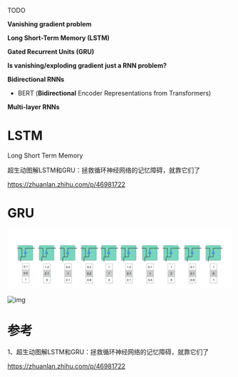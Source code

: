 TODO

**Vanishing gradient problem** 

**Long Short-Term Memory (LSTM)**

**Gated Recurrent Units (GRU)**

**Is vanishing/exploding gradient just a RNN problem?**

**Bidirectional RNNs**

- BERT (**Bidirectional** Encoder Representations from Transformers) 

**Multi-layer RNNs**



#  LSTM

Long Short Term Memory

超生动图解LSTM和GRU：拯救循环神经网络的记忆障碍，就靠它们了

https://zhuanlan.zhihu.com/p/46981722



# GRU













![img](./images/v2-838b5aeac6a58f3c478fbae62c049f84_b.gif)

![img](https://pic1.zhimg.com/v2-9701d76234ace3f429bd566bf47b10bc_b.gif)







# 参考

1、超生动图解LSTM和GRU：拯救循环神经网络的记忆障碍，就靠它们了

https://zhuanlan.zhihu.com/p/46981722





